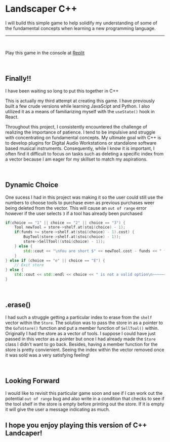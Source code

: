 # Landscaper C++

I will build this simple game to help solidify my understanding of some of the fundamental concepts when learning a new programming language.

<hr />
<br />

Play this game in the console at [Replit](https://replit.com/@IntuitiveHarmon/LandscaperCPP?v=1 "Landscaper_CPP") 

<br />

## Finally!!

I have been waiting so long to put this together in C++

This is actually my third attempt at creating this game. I have previously built a few crude versions while learning JavaScipt and Python. I also utilized it as a means of familiarizing myself with the `useState()` hook in React.

Throughout this project, I consistently encountered the challenge of realizing the importance of patience. I tend to be impulsive and struggle with concentrating on fundamental concepts. My ultimate goal with C++ is to develop plugins for Digital Audio Workstations or standalone software based musical instruments. Consequently, while I know it is important, I often find it difficult to focus on tasks such as deleting a specific index from a vector because I am eager for my skillset to match my aspirations.

<br />

## Dynamic Choice

One sucess I had in this project was making it so the user could still use the numbers to choose tools to purchase even as previous purchases weer being deleted from the vector.  This will cause an `out of range` error however if the user selects `3` if a tool has already been purchased

``` c++
if(choice == "1" || choice == "2" || choice == "3") {
    Tool newTool = store->shelf.at(stoi(choice) - 1);
    if(funds >= store->shelf.at(stoi(choice) - 1).cost) {
        BuyTool(store->shelf.at(stoi(choice) - 1));
        store->SellTool((stoi(choice) - 1));
    } else {
        std::cout << "\nYou are short $" << newTool.cost - funds << " for the " << newTool.name << std::endl;
    }
} else if (choice == "e" || choice == "E") { 
    // Exit store 
} else {
    std::cout << std::endl << choice << " is not a valid option\n~~~~~~~~~~~~~~~~~~~~~~~~~~~\n\n";
}
```
<br />

## .erase()

I had such a struggle getting a particular index to erase from the `shelf` vector within the `Store`.  The solution was to pass the store in as a pointer to the `GoToStore()` function and put a member function of `SellTool()` within.  Originally I had the store as a vector of tools.  I suppose I could have just passed in this vector as a pointer but once I had already made the `Store` class I didn't want to go back.  Besides, having a member function for the store is pretty convienient. Seeing the index within the vector removed once it was sold was a very satisfying feeling!

<br />

## Looking Forward

I would like to revisit this particular game soon and see if I can work out the potential `out of range` bug and also write in a condition that checks to see if the tool shelf in the store is empty before printing out the store.  If it is empty it will give the user a message indicating as much.

## I hope you enjoy playing this version of C++ Landcaper!